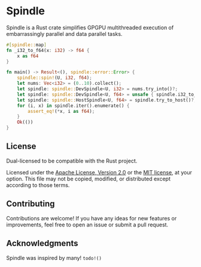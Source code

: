 # Spindle

Spindle is a Rust crate simplifies GPGPU multithreaded execution of embarrassingly parallel and data parallel tasks.

```rust
#[spindle::map]
fn _i32_to_f64(x: i32) -> f64 {
    x as f64
}

fn main() -> Result<(), spindle::error::Error> {
    spindle::spin!(U, i32, f64);
    let nums: Vec<i32> = (0..10).collect();
    let spindle: spindle::DevSpindle<U, i32> = nums.try_into()?;
    let spindle: spindle::DevSpindle<U, f64> = unsafe { spindle.i32_to_f64() }?;
    let spindle: spindle::HostSpindle<U, f64> = spindle.try_to_host()?;
    for (i, x) in spindle.iter().enumerate() {
        assert_eq!(*x, i as f64);
    }
    Ok(())
}
```

## License

Dual-licensed to be compatible with the Rust project.

Licensed under the [Apache License, Version 2.0](http://www.apache.org/licenses/LICENSE-2.0) or the [MIT license](http://opensource.org/licenses/MIT), at your option.
This file may not be copied, modified, or distributed except according to those terms.

## Contributing

Contributions are welcome!
If you have any ideas for new features or improvements, feel free to open an issue or submit a pull request.

## Acknowledgments

Spindle was inspired by many! `todo!()`
